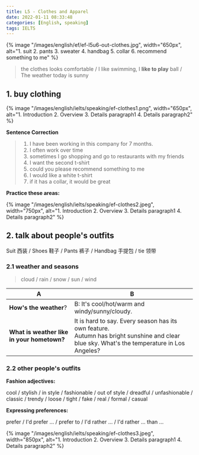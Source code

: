 ```yaml
---
title: L5 - Clothes and Apparel
date: 2022-01-11 08:33:48
categories: [English, speaking]
tags: IELTS
---
```


{% image "/images/english/ef/ef-l5u6-out-clothes.jpg", width="650px", alt="1. suit 2. pants 3. sweater 4. handbag 5. collar 6. recommend something to me" %}

> the clothes looks comfortable /  I like swimming, I **like to play** ball / The weather today is sunny

<!-- more -->

## 1. buy clothing


{% image "/images/english/ielts/speaking/ef-clothes1.png", width="650px", alt="1. Introduction 2. Overview 3. Details paragraph1 4. Details paragraph2" %}

**Sentence Correction**

> 1. I have been working in this company for 7 months. 
> 2. I often work over time 
> 3. sometimes I go shopping and go to restaurants with my friends 
> 4. I want the second t-shirt 
> 5. could you please recommend something to me 
> 6. I would like a white t-shirt 
> 7. if it has a collar, it would be great 

**Practice these areas:**

{% image "/images/english/ielts/speaking/ef-clothes2.jpeg", width="750px", alt="1. Introduction 2. Overview 3. Details paragraph1 4. Details paragraph2" %}

## 2. talk about people's outfits

Suit 西装 / Shoes 鞋子 / Pants 裤子 / Handbag 手提包 / tie 领带

### 2.1 weather and seasons

> cloud / rain / snow / sun / wind 

A | B
------- | -------
**How's the weather**?   | B: It's cool/hot/warm and windy/sunny/cloudy.
**What is weather like in your hometown?** | It is hard to say. Every season has its own feature. <br> Autumn has bright sunshine and clear blue sky. What's the temperature in Los Angeles? | It's 80 degrees Fahrenheit. (80°F) <br> It's very cold. It's minus 5. (-5°)    

### 2.2 other people's outfits

**Fashion adjectives:**			
			
cool / stylish / in style / fashionable / out of style / dreadful / unfashionable / classic / trendy / loose / tight / fake / real / formal / casual			
			
**Expressing preferences:**			
			
prefer / I'd prefer … / prefer to / I'd rather … / I'd rather … than …			

{% image "/images/english/ielts/speaking/ef-clothes3.jpeg", width="850px", alt="1. Introduction 2. Overview 3. Details paragraph1 4. Details paragraph2" %}

